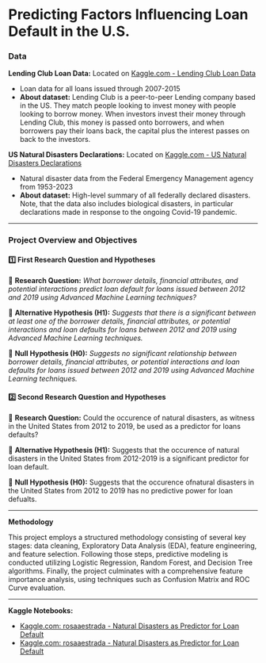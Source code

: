 # Predicting Factors Influencing Loan Default in the U.S.

### Data
**Lending Club Loan Data:** Located on [Kaggle.com - Lending Club Loan Data](https://www.kaggle.com/datasets/adarshsng/lending-club-loan-data-csv)
- Loan data for all loans issued through 2007-2015
- **About dataset:** Lending Club is a peer-to-peer Lending company based in the US. They match people looking to invest money with people looking to borrow money. When investors invest their money through Lending Club, this money is passed onto borrowers, and when borrowers pay their loans back, the capital plus the interest passes on back to the investors.

**US Natural Disasters Declarations:** Located on [Kaggle.com - US Natural Disasters Declarations](https://www.kaggle.com/datasets/headsortails/us-natural-disaster-declarations)
- Natural disaster data from the Federal Emergency Management agency from 1953-2023
- **About dataset:** High-level summary of all federally declared disasters. Note, that the data also includes biological disasters, in particular declarations made in response to the ongoing Covid-19 pandemic.

------------------------------------------------------------------------------------------------------------------------

### Project Overview and Objectives

#### 1️⃣ First Research Question and Hypotheses
🔹 **Research Question:** *What borrower details, financial attributes, and potential interactions predict loan default for loans issued between 2012 and 2019 using Advanced Machine Learning techniques?*

🔹 **Alternative Hypothesis (H1):** *Suggests that there is a significant between at least one of the borrower details, financial attributes, or potential interactions and loan defaults for loans between 2012 and 2019 using Advanced Machine Learning techniques.*

🔹 **Null Hypothesis (H0):** *Suggests no significant relationship between borrower details, financial attributes, or potential interactions and loan defaults for loans issued between 2012 and 2019 using Advanced Machine Learning techniques.*

#### 2️⃣ Second Research Question and Hypotheses
🔹 **Research Question:** Could the occurence of natural disasters, as witness in the United States from 2012 to 2019, be used as a predictor for loans defaults?

🔹 **Alternative Hypothesis (H1):** Suggests that the occurence of natural disasters in the United States from 2012-2019 is a significant predictor for loan default.

🔹 **Null Hypothesis (H0):** Suggests that the occurence ofnatural disasters in the United States from 2012 to 2019 has no predictive power for loan defualts.

------------------------------------------------------------------------------------------------------------------------
**Methodology**

This project employs a structured methodology consisting of several key stages: data cleaning, Exploratory Data Analysis (EDA), feature engineering, and feature selection. Following those steps, predictive modeling is conducted utilizing Logistic Regression, Random Forest, and Decision Tree algorithms. Finally, the project culminates with a comprehensive feature importance analysis, using techniques such as Confusion Matrix and ROC Curve evaluation.

------------------------------------------------------------------------------------------------------------------------
**Kaggle Notebooks:**
- [Kaggle.com: rosaaestrada - Natural Disasters as Predictor for Loan Default](https://www.kaggle.com/code/rosaaestrada/predicting-factors-influencing-loan-default-in-u-s)
- [Kaggle.com: rosaaestrada - Natural Disasters as Predictor for Loan Default](https://www.kaggle.com/code/rosaaestrada/natural-disasters-as-predictor-for-loan-default)

